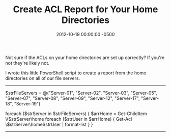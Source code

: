 ﻿---
layout: post
title:  Create ACL Report for Your Home Directories
date:   2012-10-19 00:00:00 -0500
categories: IT
---






Not sure if the ACLs on your home directories are set up correctly? If you're not they're likely not.

I wrote this little PowerShell script to create a report from the home directories on all of our file servers.
<hr>

$strFileServers = @("Server-01", "Server-02", "Server-03", "Server-05", "Server-07", "Server-08", "Server-09", "Server-12", "Server-17", "Server-18", "Server-19")

foreach ($strServer in $strFileServers)
{
$arrHome = Get-ChildItem \\$strServer\home
foreach ($strUser in $arrHome) {
Get-Acl \\$strServer\home\$strUser | format-list
}
}
<hr>


